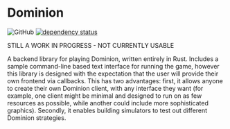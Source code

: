 # Dominion

![GitHub](https://img.shields.io/github/license/anticardgamecardgameclub/dominion)
[![dependency status](https://deps.rs/repo/github/anticardgamecardgameclub/dominion/status.svg)](https://deps.rs/repo/github/anticardgamecardgameclub/dominion)

STILL A WORK IN PROGRESS - NOT CURRENTLY USABLE

A backend library for playing Dominion, written entirely in Rust. Includes a sample command-line based text interface for running the game, however this library is designed with the expectation that the user will provide their own frontend via callbacks. This has two advantages: first, it allows anyone to create their own Dominion client, with any interface they want (for example, one client might be minimal and designed to run on as few resources as possible, while another could include more sophisticated graphics). Secondly, it enables building simulators to test out different Dominion strategies.
